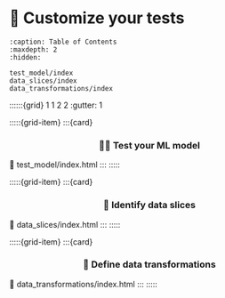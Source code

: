 # 🧪 Customize your tests

```{toctree}
:caption: Table of Contents
:maxdepth: 2
:hidden:

test_model/index
data_slices/index
data_transformations/index
```

::::::{grid} 1 1 2 2
:gutter: 1

:::::{grid-item}
:::{card} <h3><center>👨‍🔬 Test your ML model</center></h3>
:link: test_model/index.html
:::
:::::

:::::{grid-item}
:::{card} <h3><center>🔪 Identify data slices</center></h3>
:link: data_slices/index.html
:::
:::::

:::::{grid-item}
:::{card} <h3><center>🔄 Define data transformations</center></h3>
:link: data_transformations/index.html
:::
:::::
